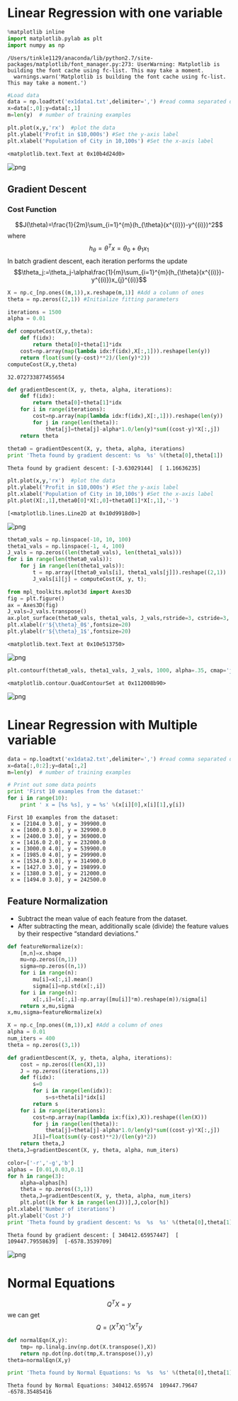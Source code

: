 
# Linear Regression with one variable


```python
%matplotlib inline
import matplotlib.pylab as plt
import numpy as np
```

    /Users/tinkle1129/anaconda/lib/python2.7/site-packages/matplotlib/font_manager.py:273: UserWarning: Matplotlib is building the font cache using fc-list. This may take a moment.
      warnings.warn('Matplotlib is building the font cache using fc-list. This may take a moment.')



```python
#Load data
data = np.loadtxt('ex1data1.txt',delimiter=',') #read comma separated data
x=data[:,0];y=data[:,1]
m=len(y)  # number of training examples
```


```python
plt.plot(x,y,'rx')  #plot the data
plt.ylabel('Profit in $10,000s') #Set the y-axis label
plt.xlabel('Population of City in 10,100s') #Set the x-axis label
```




    <matplotlib.text.Text at 0x10b4d24d0>




![png](output_3_1.png)


## Gradient Descent
### Cost Function
$$J(\theta)=\frac{1}{2m}\sum_{i=1}^{m}(h_{\theta}(x^{(i)})-y^{(i)})^2$$
where 
$$h_{\theta}=\theta^Tx=\theta_0+\theta_1x_1$$
In batch gradient descent, each iteration performs the update
$$\theta_j:=\theta_j-\alpha\frac{1}{m}\sum_{i=1}^{m}(h_{\theta}(x^{(i)})-y^{(i)})x_{j}^{(i)}$$


```python
X = np.c_[np.ones((m,1)),x.reshape(m,1)] #Add a column of ones
theta = np.zeros((2,1)) #Initialize fitting parameters

iterations = 1500
alpha = 0.01
```


```python
def computeCost(X,y,theta):
    def f(idx):
        return theta[0]+theta[1]*idx
    cost=np.array(map(lambda idx:f(idx),X[:,1])).reshape(len(y))
    return float(sum((y-cost)**2)/(len(y)*2))
computeCost(X,y,theta)
```




    32.072733877455654




```python
def gradientDescent(X, y, theta, alpha, iterations):
    def f(idx):
        return theta[0]+theta[1]*idx
    for i in range(iterations):
        cost=np.array(map(lambda idx:f(idx),X[:,1])).reshape(len(y))
        for j in range(len(theta)):
            theta[j]=theta[j]-alpha*1.0/len(y)*sum((cost-y)*X[:,j])
    return theta
        
theta0 = gradientDescent(X, y, theta, alpha, iterations)
print 'Theta found by gradient descent: %s  %s' %(theta[0],theta[1])
```

    Theta found by gradient descent: [-3.63029144]  [ 1.16636235]



```python
plt.plot(x,y,'rx')  #plot the data
plt.ylabel('Profit in $10,000s') #Set the y-axis label
plt.xlabel('Population of City in 10,100s') #Set the x-axis label
plt.plot(X[:,1],theta0[0]*X[:,0]+theta0[1]*X[:,1],'-')
```




    [<matplotlib.lines.Line2D at 0x10d9918d0>]




![png](output_8_1.png)



```python
theta0_vals = np.linspace(-10, 10, 100)
theta1_vals = np.linspace(-1, 4, 100)
J_vals = np.zeros((len(theta0_vals), len(theta1_vals)))
for i in range(len(theta0_vals)):
    for j in range(len(theta1_vals)):
        t = np.array([theta0_vals[i], theta1_vals[j]]).reshape((2,1))  
        J_vals[i][j] = computeCost(X, y, t);
```


```python
from mpl_toolkits.mplot3d import Axes3D
fig = plt.figure()
ax = Axes3D(fig)
J_vals=J_vals.transpose()
ax.plot_surface(theta0_vals, theta1_vals, J_vals,rstride=3, cstride=3, cmap='rainbow')
plt.xlabel(r'${\theta}_0$',fontsize=20)
plt.ylabel(r'${\theta}_1$',fontsize=20)
```




    <matplotlib.text.Text at 0x10e513750>




![png](output_10_1.png)



```python
plt.contourf(theta0_vals, theta1_vals, J_vals, 1000, alpha=.35, cmap='jet') #Contour plot
```




    <matplotlib.contour.QuadContourSet at 0x112008b90>




![png](output_11_1.png)


# Linear Regression with Multiple variable


```python
data = np.loadtxt('ex1data2.txt',delimiter=',') #read comma separated data
x=data[:,0:2];y=data[:,2]
m=len(y)  # number of training examples
```


```python
# Print out some data points
print 'First 10 examples from the dataset:'
for i in range(10):
    print ' x = [%s %s], y = %s' %(x[i][0],x[i][1],y[i])
```

    First 10 examples from the dataset:
     x = [2104.0 3.0], y = 399900.0
     x = [1600.0 3.0], y = 329900.0
     x = [2400.0 3.0], y = 369000.0
     x = [1416.0 2.0], y = 232000.0
     x = [3000.0 4.0], y = 539900.0
     x = [1985.0 4.0], y = 299900.0
     x = [1534.0 3.0], y = 314900.0
     x = [1427.0 3.0], y = 198999.0
     x = [1380.0 3.0], y = 212000.0
     x = [1494.0 3.0], y = 242500.0


## Feature Normalization
* Subtract the mean value of each feature from the dataset.
* After subtracting the mean, additionally scale (divide) the feature values by their respective “standard deviations.”


```python
def featureNormalize(x):
    [m,n]=x.shape
    mu=np.zeros((n,1))
    sigma=np.zeros((n,1))
    for i in range(n):
        mu[i]=x[:,i].mean()
        sigma[i]=np.std(x[:,i])
    for i in range(n):
        x[:,i]=(x[:,i]-np.array([mu[i]]*m).reshape(m))/sigma[i]
    return x,mu,sigma
x,mu,sigma=featureNormalize(x)
```


```python
X = np.c_[np.ones((m,1)),x] #Add a column of ones
alpha = 0.01
num_iters = 400
theta = np.zeros((3,1))
```


```python
def gradientDescent(X, y, theta, alpha, iterations):
    cost = np.zeros((len(X),1))
    J = np.zeros((iterations,1))
    def f(idx):
        s=0
        for i in range(len(idx)):
            s=s+theta[i]*idx[i]
        return s
    for i in range(iterations):
        cost=np.array(map(lambda ix:f(ix),X)).reshape((len(X)))
        for j in range(len(theta)):
            theta[j]=theta[j]-alpha*1.0/len(y)*sum((cost-y)*X[:,j])
        J[i]=float(sum((y-cost)**2)/(len(y)*2))
    return theta,J
theta,J=gradientDescent(X, y, theta, alpha, num_iters)
```


```python
color=['-r','-g','b']
alphas = [0.01,0.03,0.1]
for h in range(3):
    alpha=alphas[h]
    theta = np.zeros((3,1))
    theta,J=gradientDescent(X, y, theta, alpha, num_iters)
    plt.plot([k for k in range(len(J))],J,color[h])
plt.xlabel('Number of iterations')
plt.ylabel('Cost J')
print 'Theta found by gradient descent: %s  %s  %s' %(theta[0],theta[1],theta[2])
```

    Theta found by gradient descent: [ 340412.65957447]  [ 109447.79558639]  [-6578.3539709]



![png](output_19_1.png)


# Normal Equations
$$Q^TX=y$$
we can get
$$Q=(X^TX)^{-1}X^Ty$$


```python
def normalEqn(X,y):
    tmp= np.linalg.inv(np.dot(X.transpose(),X))
    return np.dot(np.dot(tmp,X.transpose()),y)
theta=normalEqn(X,y)
```


```python
print 'Theta found by Normal Equations: %s  %s  %s' %(theta[0],theta[1],theta[2])
```

    Theta found by Normal Equations: 340412.659574  109447.79647  -6578.35485416



```python

```
